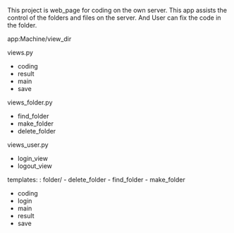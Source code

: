 This project is web_page for coding on the own server.
This app assists the control of the folders and files on the server.
And User can fix the code in the folder.


app:Machine/view_dir

views.py
 - coding
 - result
 - main
 - save

views_folder.py
 - find_folder
 - make_folder
 - delete_folder

views_user.py
 - login_view
 - logout_view



templates:
: folder/
    - delete_folder
    - find_folder
    - make_folder
 - coding
 - login
 - main
 - result
 - save